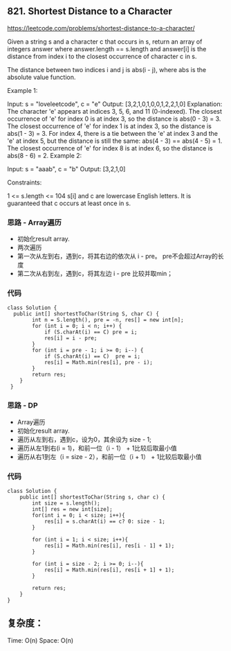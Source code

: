 ## 821. Shortest Distance to a Character
https://leetcode.com/problems/shortest-distance-to-a-character/

Given a string s and a character c that occurs in s, return an array of integers answer where answer.length == s.length and answer[i] is the distance from index i to the closest occurrence of character c in s.

The distance between two indices i and j is abs(i - j), where abs is the absolute value function.

Example 1:

Input: s = "loveleetcode", c = "e" Output: [3,2,1,0,1,0,0,1,2,2,1,0] Explanation: The character 'e' appears at indices 3, 5, 6, and 11 (0-indexed). The closest occurrence of 'e' for index 0 is at index 3, so the distance is abs(0 - 3) = 3. The closest occurrence of 'e' for index 1 is at index 3, so the distance is abs(1 - 3) = 3. For index 4, there is a tie between the 'e' at index 3 and the 'e' at index 5, but the distance is still the same: abs(4 - 3) == abs(4 - 5) = 1. The closest occurrence of 'e' for index 8 is at index 6, so the distance is abs(8 - 6) = 2. Example 2:

Input: s = "aaab", c = "b" Output: [3,2,1,0]

Constraints:

1 <= s.length <= 104 s[i] and c are lowercase English letters. It is guaranteed that c occurs at least once in s.


### 思路 - Array遍历
- 初始化result array.
- 两次遍历
- 第一次从左到右，遇到c，将其右边的依次从 i - pre。 pre不会超过Array的长度
- 第二次从右到左，遇到c，将其左边 i - pre 比较并取min；

### 代码
```
class Solution {
  public int[] shortestToChar(String S, char C) {
        int n = S.length(), pre = -n, res[] = new int[n];
        for (int i = 0; i < n; i++) {
            if (S.charAt(i) == C) pre = i;
            res[i] = i - pre;
        }
        for (int i = pre - 1; i >= 0; i--) {
            if (S.charAt(i) == C)  pre = i;
            res[i] = Math.min(res[i], pre - i);
        }
        return res;
    }
 }
```

### 思路 - DP
- Array遍历
- 初始化result array.
- 遍历从左到右，遇到c，设为0，其余设为 size - 1;
- 遍历从左1到右(i = 1)，和前一位（i - 1） + 1比较后取最小值
- 遍历从右1到左（i = size - 2），和前一位（i + 1） + 1比较后取最小值

### 代码
```
class Solution {
    public int[] shortestToChar(String s, char c) {
        int size = s.length();
        int[] res = new int[size];
        for(int i = 0; i < size; i++){
            res[i] = s.charAt(i) == c? 0: size - 1;
        }

        for (int i = 1; i < size; i++){
            res[i] = Math.min(res[i], res[i - 1] + 1);
        }

        for (int i = size - 2; i >= 0; i--){
            res[i] = Math.min(res[i], res[i + 1] + 1);
        }
 
        return res;
    }
}
```

## 复杂度：
Time: O(n)
Space: O(n)
